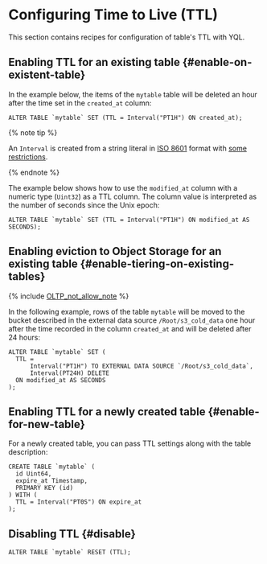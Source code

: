 # Configuring Time to Live (TTL)

This section contains recipes for configuration of table's TTL with YQL.

## Enabling TTL for an existing table {#enable-on-existent-table}

In the example below, the items of the `mytable` table will be deleted an hour after the time set in the `created_at` column:

```yql
ALTER TABLE `mytable` SET (TTL = Interval("PT1H") ON created_at);
```

{% note tip %}

An `Interval` is created from a string literal in [ISO 8601](https://en.wikipedia.org/wiki/ISO_8601) format with [some restrictions](../../yql/reference/builtins/basic#data-type-literals).

{% endnote %}

The example below shows how to use the `modified_at` column with a numeric type (`Uint32`) as a TTL column. The column value is interpreted as the number of seconds since the Unix epoch:

```yql
ALTER TABLE `mytable` SET (TTL = Interval("PT1H") ON modified_at AS SECONDS);
```

## Enabling eviction to Object Storage for an existing table {#enable-tiering-on-existing-tables}

{% include [OLTP_not_allow_note](../../_includes/not_allow_for_oltp_note.md) %}

In the following example, rows of the table `mytable` will be moved to the bucket described in the external data source `/Root/s3_cold_data` one hour after the time recorded in the column `created_at` and will be deleted after 24 hours:

```yql
ALTER TABLE `mytable` SET (
  TTL =
      Interval("PT1H") TO EXTERNAL DATA SOURCE `/Root/s3_cold_data`,
      Interval(PT24H) DELETE
  ON modified_at AS SECONDS
);
```

## Enabling TTL for a newly created table {#enable-for-new-table}

For a newly created table, you can pass TTL settings along with the table description:

```yql
CREATE TABLE `mytable` (
  id Uint64,
  expire_at Timestamp,
  PRIMARY KEY (id)
) WITH (
  TTL = Interval("PT0S") ON expire_at
);
```

## Disabling TTL {#disable}

```yql
ALTER TABLE `mytable` RESET (TTL);
```

